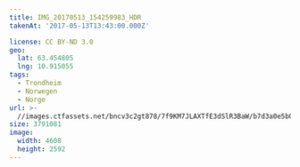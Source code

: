 ```yaml
---
title: IMG_20170513_154259983_HDR
takenAt: '2017-05-13T13:43:00.000Z'

license: CC BY-ND 3.0
geo:
  lat: 63.454805
  lng: 10.915055
tags:
  - Trondheim
  - Norwegen
  - Norge
url: >-
  //images.ctfassets.net/bncv3c2gt878/7f9KM7JLAXTfE3dSlR3BaW/b7d3a0e5b0b1bcd66a893d052925d697/img_20170513_154259983_hdr_34265325490_o
size: 3791081
image:
  width: 4608
  height: 2592
---
```

